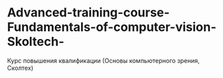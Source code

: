 # Advanced-training-course-Fundamentals-of-computer-vision-Skoltech-
Курс повышения квалификации (Основы компьютерного зрения, Сколтех)
